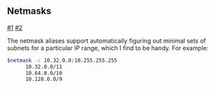## Netmasks

[#1](http://www.routemeister.net/projects/sipcalc/)
[#2](http://www.jodies.de/ipcalc)

The netmask aliases support automatically figuring out minimal sets of subnets for a particular IP range, which I find to be handy. For example:

```bash
$netmask -c 10.32.0.0:10.255.255.255
      10.32.0.0/11
      10.64.0.0/10
      10.128.0.0/9
```
